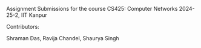 Assignment Submissions for the course CS425: Computer Networks 2024-25-2, IIT Kanpur 

Contributors:

Shraman Das,
Ravija Chandel,
Shaurya Singh
